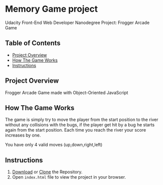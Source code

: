 # Memory Game project

Udacity Front-End Web Developer Nanodegree Project: Frogger Arcade Game

## Table of Contents

* [Project Overview](#project-overview)
* [How The Game Works](#how-the-game-works)
* [Instructions](#instructions)

## Project Overview

Frogger Arcade Game made with Object-Oriented JavaScript

## How The Game Works

The game is simply try to move the player from the start position to the river without any collisions with the bugs, if the player get hit by a bug he starts again from the start position.
Each time you reach the river your score increases by one.

You have only 4 valid moves (up,down,right,left)


## Instructions

1. [Download](https://github.com/mohamed1refaie/arcade-game/archive/master.zip) or [Clone](https://github.com/mohamed1refaie/arcade-game.git) the Repository.
2. Open `index.html` file to view the project in your browser.


